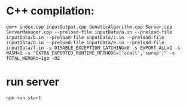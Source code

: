 # C++ compilation:
`em++ index.cpp inputOutput.cpp GeneticAlgorithm.cpp Server.cpp ServerManager.cpp --preload-file inputData/a.in --preload-file inputData/b.in --preload-file inputData/c.in --preload-file inputData/d.in --preload-file inputData/e.in --preload-file inputData/f.in -s DISABLE_EXCEPTION_CATCHING=0 -s EXPORT_ALL=1 -s WASM=1 -s "EXTRA_EXPORTED_RUNTIME_METHODS=['ccall','cwrap']" -s TOTAL_MEMORY=1gb -O2`

# run server
`npm run start`
